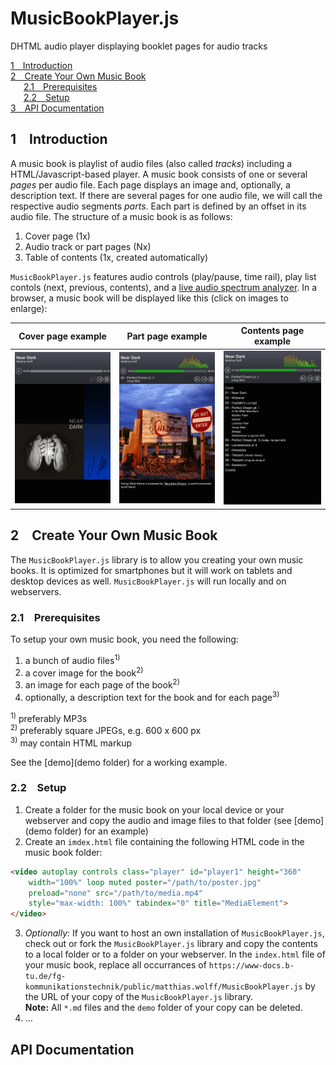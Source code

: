# MusicBookPlayer.js
DHTML audio player displaying booklet pages for audio tracks

[1&emsp;Introduction](#intruduction)<br>
[2&emsp;Create Your Own Music Book](#cyomb)<br>
&emsp;&ensp;[2.1&emsp;Prerequisites](#prerequisites)<br>
&emsp;&ensp;[2.2&emsp;Setup](#setup)<br>
[3&emsp;API Documentation](#apidoc)

<a id="intruduction"></a>
## 1&emsp;Introduction
A music book is playlist of audio files (also called _tracks_) including a HTML/Javascript-based player. A music book consists of one or several _pages_ per audio file. Each page displays an image and, optionally, a description text. If there are several pages for one audio file, we will call the respective audio segments _parts_. Each part is defined by an offset in its audio file. The structure of a music book is as follows:
1. Cover page (1x)
2. Audio track or part pages (Nx)
3. Table of contents (1x, created automatically)

`MusicBookPlayer.js` features audio controls (play/pause, time rail), play list contols (next, previous, contents), and a [live audio spectrum analyzer](https://audiomotion.dev/#/). In a browser, a music book will be displayed like this (click on images to enlarge):

| Cover page example | Part page example | Contents page example | 
| :---: |  :---: |  :---: | 
| <img src="docs/img/MusicBookPlayer_Screenshot_01.jpg" style="width:20rem" alt="MusicBookPlayer: Cover page example"/> | <img src="docs/img/MusicBookPlayer_Screenshot_02.jpg" style="width:20rem" alt="MusicBookPlayer: Cover page example"/> | <img src="docs/img/MusicBookPlayer_Screenshot_03.jpg" style="width:20rem" alt="MusicBookPlayer: Cover page example"/> |

<a id="cyomb"></a>
## 2&emsp;Create Your Own Music Book
The `MusicBookPlayer.js` library is to allow you creating your own music books. It is optimized for smartphones but it will work on tablets and desktop devices as well. `MusicBookPlayer.js` will run locally and on webservers.

<a id="prerequisites"></a>
### 2.1&emsp;Prerequisites
To setup your own music book, you need the following:
1. a bunch of audio files<sup>1)</sup>
2. a cover image for the book<sup>2)</sup>
3. an image for each page of the book<sup>2)</sup>
4. optionally, a description text for the book and for each page<sup>3)</sup>

<sup>1)</sup> preferably MP3s<br>
<sup>2)</sup> preferably square JPEGs, e.g. 600 x 600 px<br>
<sup>3)</sup> may contain HTML markup

See the [demo](demo folder) for a working example.

<a id="setup"></a>
### 2.2&emsp;Setup
1. Create a folder for the music book on your local device or your webserver and copy the audio and image files to that folder (see [demo](demo folder) for an example)
2. Create an `imdex.html` file containing the following HTML code in the music book folder:
```html
<video autoplay controls class="player" id="player1" height="360"
	width="100%" loop muted poster="/path/to/poster.jpg"
	preload="none" src="/path/to/media.mp4"
	style="max-width: 100%" tabindex="0" title="MediaElement">
</video>
```
3. _Optionally:_ If you want to host an own installation of `MusicBookPlayer.js`, check out or fork the `MusicBookPlayer.js` library and copy the contents to a local folder or to a folder on your webserver. In the `index.html` file of your music book, replace all occurrances of `https://www-docs.b-tu.de/fg-kommunikationstechnik/public/matthias.wolff/MusicBookPlayer.js` by the URL of your copy of the `MusicBookPlayer.js` library.<br>**Note:** All `*.md` files and the `demo` folder of your copy can be deleted.
4. ...

<a id="apidoc"></a>
## API Documentation
